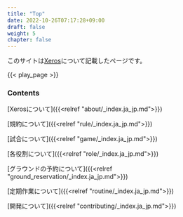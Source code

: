 ```yaml
---
title: "Top"
date: 2022-10-26T07:17:28+09:00
draft: false
weight: 5
chapter: false
---
```

このサイトは[Xeros](<https://tmhub.jp/teams/37796/intro>)について記載したページです。

{{< play_page >}}

### Contents

[Xerosについて]({{<relref "about/_index.ja_jp.md">}})

[規約について]({{<relref "rule/_index.ja_jp.md">}})

[試合について]({{<relref "game/_index.ja_jp.md">}})

[各役割について]({{<relref "role/_index.ja_jp.md">}})

[グラウンドの予約について]({{<relref "ground_reservation/_index.ja_jp.md">}})

[定期作業について]({{<relref "routine/_index.ja_jp.md">}})

[開発について]({{<relref "contributing/_index.ja_jp.md">}})
